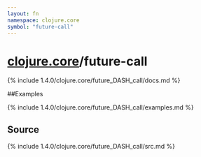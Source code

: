 ```yaml
---
layout: fn
namespace: clojure.core
symbol: "future-call"
---
```


# [clojure.core](../)/future-call

{% include 1.4.0/clojure.core/future_DASH_call/docs.md %}

##Examples

{% include 1.4.0/clojure.core/future_DASH_call/examples.md %}
## Source
{% include 1.4.0/clojure.core/future_DASH_call/src.md %}

